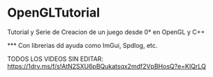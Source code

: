 # OpenGLTutorial
Tutorial y Serie de Creacion de un juego desde 0* en OpenGL y C++


*** Con librerias dd ayuda como ImGui, Spdlog, etc.

TODOS LOS VIDEOS SIN EDITAR: https://1drv.ms/f/s!AtN2SXU6pBQukatsqx2mdf2VpBHosQ?e=KIQrLQ
